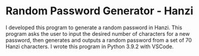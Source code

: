 # Random Password Generator - Hanzi
I developed this program to generate a random password in Hanzi.  This program asks the user to input the desired number of characters for a new password, then generates and outputs a random password from a set of 70 Hanzi characters. I wrote this program in Python 3.9.2 with VSCode.
